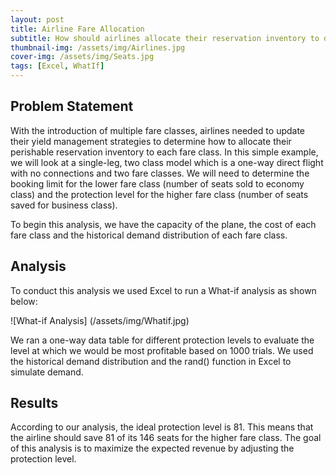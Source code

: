 ```yaml
---
layout: post
title: Airline Fare Allocation 
subtitle: How should airlines allocate their reservation inventory to different fare classes?
thumbnail-img: /assets/img/Airlines.jpg
cover-img: /assets/img/Seats.jpg
tags: [Excel, WhatIf]
---
```


## Problem Statement

With the introduction of multiple fare classes, airlines needed to update their yield management strategies to determine how to allocate their perishable reservation inventory to each fare class. In this simple example, we will look at a single-leg, two class model which is a one-way direct flight with no connections and two fare classes. We will need to determine the booking limit for the lower fare class (number of seats sold to economy class) and the protection level for the higher fare class (number of seats saved for business class).  

To begin this analysis, we have the capacity of the plane, the cost of each fare class and the historical demand distribution of each fare class.

## Analysis 

To conduct this analysis we used Excel to run a What-if analysis as shown below:

![What-if Analysis] (/assets/img/Whatif.jpg)

We ran a one-way data table for different protection levels to evaluate the level at which we would be most profitable based on 1000 trials. We used the historical demand distribution and the rand() function in Excel to simulate demand. 

## Results

According to our analysis, the ideal protection level is 81. This means that the airline should save 81 of its 146 seats for the higher fare class. The goal of this analysis is to maximize the expected revenue by adjusting the protection level.
